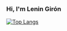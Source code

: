 
### Hi, I'm Lenin Girón



[![Top Langs](https://github-readme-stats.vercel.app/api/top-langs/?username=leningiron&layout=compact&theme=react)](https://github.com/anuraghazra/github-readme-stats)
